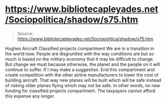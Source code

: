 # https://www.bibliotecapleyades.net/Sociopolitica/shadow/s75.htm

> Source: https://www.bibliotecapleyades.net/Sociopolitica/shadow/s75.htm

Hughes Aircraft
Classified projects compartment
We are in a transition in the world now. People are disgruntled with
the way conditions are but so much is based on the military economy that
it may be difficult to change. But change we must because otherwise, the
planet and the people on it will continue to suffer.
If I may make a suggestion. End this compartment and create competition with
the other airline manufacturers to lower the cost of building aircraft. That
way new planes will be built which will be safe instead of risking older planes
flying which may not be safe. In other words, no new funding for classified
projects compartment. The taxpayers cannot afford this expense any longer.
